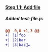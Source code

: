 [{]: <helper> (diffStep 1.1)

#### [Step 1.1: Add file](https://github.com/Urigo/tortilla/commit/XXX)

##### Added test-file.js
```diff
@@ -0,0 +1,3 @@
+┊ ┊1┊foo
+┊ ┊2┊bar
+┊ ┊3┊baz🚫↵
```

[}]: #